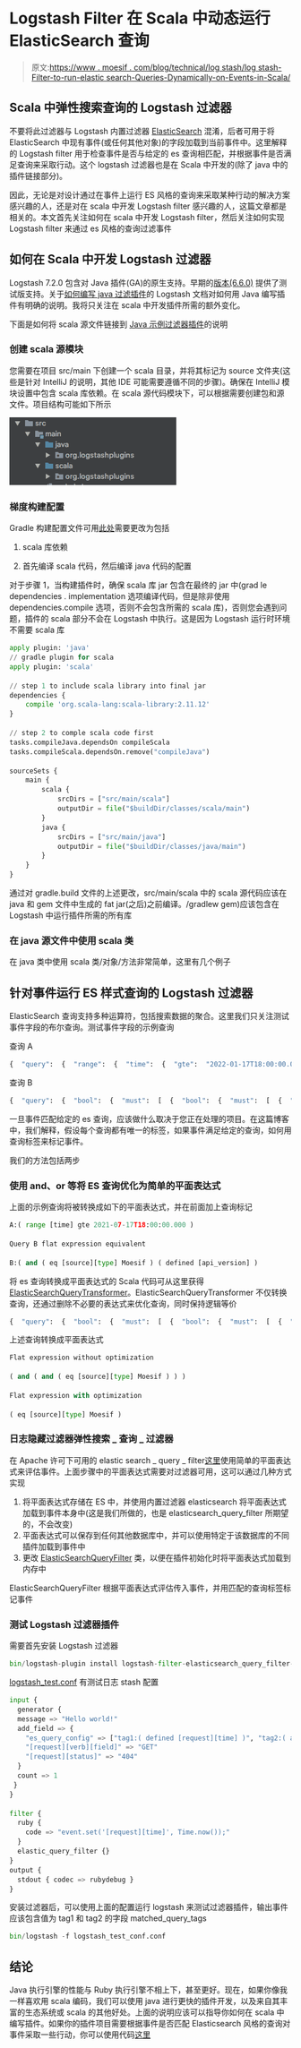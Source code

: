 # Logstash Filter 在 Scala 中动态运行 ElasticSearch 查询

> 原文:[https://www . moesif . com/blog/technical/log stash/log stash-Filter-to-run-elastic search-Queries-Dynamically-on-Events-in-Scala/](https://www.moesif.com/blog/technical/logstash/Logstash-Filter-to-run-ElasticSearch-Queries-Dynamically-on-Events-in-Scala/)

## Scala 中弹性搜索查询的 Logstash 过滤器

不要将此过滤器与 Logstash 内置过滤器 [ElasticSearch](https://www.elastic.co/guide/en/logstash/current/plugins-filters-elasticsearch.html) 混淆，后者可用于将 ElasticSearch 中现有事件(或任何其他对象)的字段加载到当前事件中。这里解释的 Logstash filter 用于检查事件是否与给定的 es 查询相匹配，并根据事件是否满足查询来采取行动。这个 logstash 过滤器也是在 Scala 中开发的(除了 java 中的插件链接部分)。

因此，无论是对设计通过在事件上运行 ES 风格的查询来采取某种行动的解决方案感兴趣的人，还是对在 scala 中开发 Logstash filter 感兴趣的人，这篇文章都是相关的。本文首先关注如何在 scala 中开发 Logstash filter，然后关注如何实现 Logstash filter 来通过 es 风格的查询过滤事件

## 如何在 Scala 中开发 Logstash 过滤器

Logstash 7.2.0 包含对 Java 插件(GA)的原生支持。早期的[版本(6.6.0)](https://www.elastic.co/blog/previewing-native-support-for-java-plugins-in-logstash) 提供了测试版支持。关于[如何编写 java 过滤插件](https://www.elastic.co/guide/en/logstash/current/java-filter-plugin.html)的 Logstash 文档对如何用 Java 编写插件有明确的说明。我将只关注在 scala 中开发插件所需的额外变化。

下面是如何将 scala 源文件链接到 [Java 示例过滤器插件](https://github.com/logstash-plugins/logstash-filter-java_filter_example)的说明

### 创建 scala 源模块

您需要在项目 src/main 下创建一个 scala 目录，并将其标记为 source 文件夹(这些是针对 IntelliJ 的说明，其他 IDE 可能需要遵循不同的步骤)。确保在 IntelliJ 模块设置中包含 scala 库依赖。在 scala 源代码模块下，可以根据需要创建包和源文件。项目结构可能如下所示

![java_and_scala_src_modules.png](img/5145bec74715722c219ab462deba748c.png)

### 梯度构建配置

Gradle 构建配置文件可用[此处](https://github.com/logstash-plugins/logstash-filter-java_filter_example/blob/master/build.gradle)需要更改为包括

1.  scala 库依赖

2.  首先编译 scala 代码，然后编译 java 代码的配置

对于步骤 1，当构建插件时，确保 scala 库 jar 包含在最终的 jar 中(grad le dependencies . implementation 选项编译代码，但是除非使用 dependencies.compile 选项，否则不会包含所需的 scala 库)，否则您会遇到问题，插件的 scala 部分不会在 Logstash 中执行。这是因为 Logstash 运行时环境不需要 scala 库

```py
apply plugin: 'java'
// gradle plugin for scala
apply plugin: 'scala'

// step 1 to include scala library into final jar
dependencies {
    compile 'org.scala-lang:scala-library:2.11.12'
}

// step 2 to comple scala code first 
tasks.compileJava.dependsOn compileScala
tasks.compileScala.dependsOn.remove("compileJava")

sourceSets {
    main {
        scala {
            srcDirs = ["src/main/scala"]
            outputDir = file("$buildDir/classes/scala/main")
        }
        java {
            srcDirs = ["src/main/java"]
            outputDir = file("$buildDir/classes/java/main")
        }
    }
} 
```

通过对 gradle.build 文件的上述更改，src/main/scala 中的 scala 源代码应该在 java 和 gem 文件中生成的 fat jar(之后)之前编译。/gradlew gem)应该包含在 Logstash 中运行插件所需的所有库

### 在 java 源文件中使用 scala 类

在 java 类中使用 scala 类/对象/方法非常简单，这里有几个例子

## 针对事件运行 ES 样式查询的 Logstash 过滤器

ElasticSearch 查询支持多种运算符，包括搜索数据的聚合。这里我们只关注测试事件字段的布尔查询。测试事件字段的示例查询

查询 A

```py
{  "query":  {  "range":  {  "time":  {  "gte":  "2022-01-17T18:00:00.000"  }  }  }  } 
```

查询 B

```py
{  "query":  {  "bool":  {  "must":  [  {  "bool":  {  "must":  [  {  "term":  {  "source.type":  "Moesif"  }  }  ]  }  },  {  "exists":  {  "version":  "api_version"  }  }  ]  }  }  } 
```

一旦事件匹配给定的 es 查询，应该做什么取决于您正在处理的项目。在这篇博客中，我们解释，假设每个查询都有唯一的标签，如果事件满足给定的查询，如何用查询标签来标记事件。

我们的方法包括两步

### 使用 and、or 等将 ES 查询优化为简单的平面表达式

上面的示例查询将被转换成如下的平面表达式，并在前面加上查询标记

```py
A:( range [time] gte 2021-07-17T18:00:00.000 )

Query B flat expression equivalent

B:( and ( eq [source][type] Moesif ) ( defined [api_version] ) 
```

将 es 查询转换成平面表达式的 Scala 代码可从这里获得[ElasticSearchQueryTransformer](https://github.com/Moesif/logstash-filter-elasticsearch-query/blob/master/src/main/scala/org/logstashplugins/ElasticSearchQueryTransformer.scala)。ElasticSearchQueryTransformer 不仅转换查询，还通过删除不必要的表达式来优化查询，同时保持逻辑等价

```py
{  "query":  {  "bool":  {  "must":  [  {  "bool":  {  "must":  [  {  "match":  {  "source.type":  "Moesif"  }  }  ]  }  }  ]  }  }  } 
```

上述查询转换成平面表达式

```py
Flat expression without optimization

( and ( and ( eq [source][type] Moesif ) ) )

Flat expression with optimization

( eq [source][type] Moesif ) 
```

### 日志隐藏过滤器弹性搜索 _ 查询 _ 过滤器

在 Apache 许可下可用的 elastic search _ query _ filter[这里](https://github.com/Moesif/logstash-filter-elasticsearch-query)使用简单的平面表达式来评估事件。上面步骤中的平面表达式需要对过滤器可用，这可以通过几种方式实现

1.  将平面表达式存储在 ES 中，并使用内置过滤器 elasticsearch 将平面表达式加载到事件本身中(这是我们所做的，也是 elasticsearch_query_filter 所期望的，不会改变)
2.  平面表达式可以保存到任何其他数据库中，并可以使用特定于该数据库的不同插件加载到事件中
3.  更改 [ElasticSearchQueryFilter](https://github.com/Moesif/logstash-filter-elasticsearch-query/blob/master/src/main/java/org/logstashplugins/ElasticSearchQueryFilter.java) 类，以便在插件初始化时将平面表达式加载到内存中

ElasticSearchQueryFilter 根据平面表达式评估传入事件，并用匹配的查询标签标记事件

### 测试 Logstash 过滤器插件

需要首先安装 Logstash 过滤器

```py
bin/logstash-plugin install logstash-filter-elasticsearch_query_filter-1.0.0.gem 
```

[logstash_test.conf](https://github.com/Moesif/logstash-filter-elasticsearch-query/blob/master/logstash_test.conf) 有测试日志 stash 配置

```py
input {
  generator { 
  message => "Hello world!" 
  add_field => {
    "es_query_config" => ["tag1:( defined [request][time] )", "tag2:( and ( or ( eq testField 10 ) ( defined [request][verb][field] ) ) ( range [request][time] gt 2021-01-01 ) )"]
    "[request][verb][field]" => "GET"
    "[request][status]" => "404"  
  }
  count => 1  
 }
}

filter {
  ruby { 
    code => "event.set('[request][time]', Time.now());"
  }
  elastic_query_filter {}
}
output {
  stdout { codec => rubydebug }
} 
```

安装过滤器后，可以使用上面的配置运行 logstash 来测试过滤器插件，输出事件应该包含值为 tag1 和 tag2 的字段 matched_query_tags

```py
bin/logstash -f logstash_test_conf.conf 
```

## 结论

Java 执行引擎的性能与 Ruby 执行引擎不相上下，甚至更好。现在，如果你像我一样喜欢用 scala 编码，我们可以使用 java 进行更快的插件开发，以及来自其丰富的生态系统或 scala 的其他好处。上面的说明应该可以指导你如何在 scala 中编写插件。如果你的插件项目需要根据事件是否匹配 Elasticsearch 风格的查询对事件采取一些行动，你可以使用代码[这里](https://github.com/Moesif/logstash-filter-elasticsearch-query)